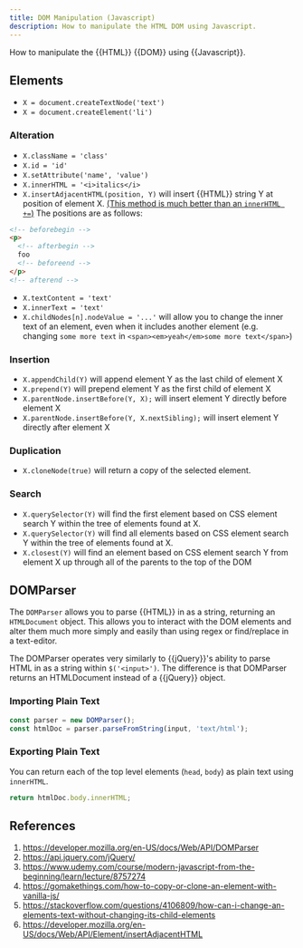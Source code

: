 ```yaml
---
title: DOM Manipulation (Javascript)
description: How to manipulate the HTML DOM using Javascript.
---
```


How to manipulate the {{HTML}} {{DOM}} using {{Javascript}}.

## Elements

* `X = document.createTextNode('text')`
* `X = document.createElement('li')`

### Alteration

* `X.className = 'class'`
* `X.id = 'id'`
* `X.setAttribute('name', 'value')`
* `X.innerHTML = '<i>italics</i>`
* `X.insertAdjacentHTML(position, Y)` will insert {{HTML}} string Y at position of element X. [(This method is much better than an `innerHTML +=`)](https://hacks.mozilla.org/2011/11/insertadjacenthtml-enables-faster-html-snippet-injection/) The positions are as follows:

```html
<!-- beforebegin -->
<p>
  <!-- afterbegin -->
  foo
  <!-- beforeend -->
</p>
<!-- afterend -->
```

* `X.textContent = 'text'`
* `X.innerText = 'text'`
* `X.childNodes[n].nodeValue = '...'` will allow you to change the inner text of an element, even when it includes another element (e.g. changing `some more text` in `<span><em>yeah</em>some more text</span>`)

### Insertion

* `X.appendChild(Y)` will append element Y as the last child of element X
* `X.prepend(Y)` will prepend element Y as the first child of element X
* `X.parentNode.insertBefore(Y, X);` will insert element Y directly before element X
* `X.parentNode.insertBefore(Y, X.nextSibling);` will insert element Y directly after element X

### Duplication

* `X.cloneNode(true)` will return a copy of the selected element.

### Search

* `X.querySelector(Y)` will find the first element based on CSS element search Y within the tree of elements found at X.
* `X.querySelector(Y)` will find all elements based on CSS element search Y within the tree of elements found at X.
* `X.closest(Y)` will find an element based on CSS element search Y from element X up through all of the parents to the top of the DOM

## DOMParser

The `DOMParser` allows you to parse {{HTML}} in as a string, returning an `HTMLDocument` object. This allows you to interact with the DOM elements and alter them much more simply and easily than using regex or find/replace in a text-editor.

The DOMParser operates very similarly to {{jQuery}}'s ability to parse HTML in as a string within `$('<input>')`. The difference is that DOMParser returns an HTMLDocument instead of a {{jQuery}} object.

### Importing Plain Text

```javascript
const parser = new DOMParser();
const htmlDoc = parser.parseFromString(input, 'text/html');
```

### Exporting Plain Text

You can return each of the top level elements (`head`, `body`) as plain text using `innerHTML`.  

```javascript
return htmlDoc.body.innerHTML;
```

## References

1. <https://developer.mozilla.org/en-US/docs/Web/API/DOMParser>
2. <https://api.jquery.com/jQuery/>
3. <https://www.udemy.com/course/modern-javascript-from-the-beginning/learn/lecture/8757274>
4. <https://gomakethings.com/how-to-copy-or-clone-an-element-with-vanilla-js/>
5. <https://stackoverflow.com/questions/4106809/how-can-i-change-an-elements-text-without-changing-its-child-elements>
6. <https://developer.mozilla.org/en-US/docs/Web/API/Element/insertAdjacentHTML>